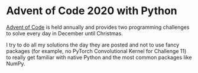 # Advent of Code 2020 with Python
[Advent of Code](https://adventofcode.com/) is held annually and provides two programming challenges to solve every day in December until Christmas.

I try to do all my solutions the day they are posted and not to use fancy packages (for example, no PyTorch Convolutional Kernel for Challenge 11) to really get familiar with native Python and the most common packages like NumPy.

